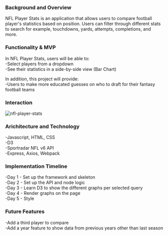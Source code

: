 

### Background and Overview
NFL Player Stats is an application that allows users to compare football player's statistics based on position. Users can filter through different stats to search for example, touchdowns, yards, attempts, completions, and more.   

### Functionality & MVP
In NFL Player Stats, users will be able to: <br>
  -Select players from a dropdown <br>
  -See their statistics in a side-by-side view (Bar Chart)
 
In addition, this project will provide: <br> 
  -Users to make more educated guesses on who to draft for their fantasy football teams
  
### Interaction
![nfl-player-stats](https://user-images.githubusercontent.com/66839642/119850455-90b79e00-bedb-11eb-9bf4-23b63d874433.gif)


### Arichitecture and Technology
  -Javascript, HTML, CSS<br>
  -D3 <br>
  -Sportradar NFL v6 API <br>
  -Express, Axios, Webpack<br>
  
### Implementation Timeline
  -Day 1 - Set up the framework and skeleton <br>
  -Day 2 - Set up the API and node logic <br>
  -Day 3 - Learn D3 to show the different graphs per selected query <br>
  -Day 4 - Render graphs on the page <br>
  -Day 5 - Style
  
### Future Features
  -Add a third player to compare<br>
  -Add a year feature to show data from previous years other than last season



